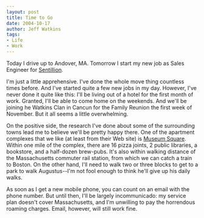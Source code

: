 ```yaml
---
layout: post
title: Time to Go
date: 2004-10-17
author: Jeff Watkins
tags:
- Life
- Work
---
```


<p>Today I drive up to Andover, MA. Tomorrow I start my new job as
Sales Engineer for <a href="http://www.sentillion.com/">Sentillion</a>.</p>
<p>I'm just a little apprehensive. I've done the whole move thing
countless times before. And I've started quite a few new jobs in my
day. However, I've never done it quite like this: I'll be living out of
a hotel for the first month of work. Granted, I'll be able to come home
on the weekends. And we'll be joining he Watkins Clan in Cancun for the
Family Reunion the first week of November. But it all seems a little
overwhelming.</p>
<p>On the positive side, the research I've done about some of the
surrounding towns lead me to believe we'll be pretty happy there. One
of the apartment complexes that we like (at least from their Web site)
is <a href="http://www.liverighthere.com/ms/index.html">Museum
Square</a>. Within one mile of the complex, there are 16 pizza joints,
2 public libraries, a bookstore, and a half-dozen brew-pubs. It's also
within walking distance of the Massachusetts commuter rail station,
from which we can catch a train to Boston. On the other hand, I'll need
to walk two or three blocks to get to a park to walk Augustus--I'm not
fool enough to think he'll give up his daily walks.</p>
<p>As soon as I get a new mobile phone, you can count on an email with
the phone number. But until then, I'll be largely incommunicado: my
service plan doesn't cover Massachusetts, and I'm unwilling to pay the
horrendous roaming charges. Email, however, will still work fine.</p>